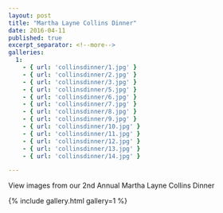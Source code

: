 ```yaml
---
layout: post
title: "Martha Layne Collins Dinner"
date: 2016-04-11
published: true
excerpt_separator: <!--more-->
galleries:
  1:
    - { url: 'collinsdinner/1.jpg' }
    - { url: 'collinsdinner/2.jpg' }
    - { url: 'collinsdinner/3.jpg' }
    - { url: 'collinsdinner/5.jpg' }
    - { url: 'collinsdinner/6.jpg' }
    - { url: 'collinsdinner/7.jpg' }
    - { url: 'collinsdinner/8.jpg' }
    - { url: 'collinsdinner/9.jpg' }
    - { url: 'collinsdinner/10.jpg' }
    - { url: 'collinsdinner/11.jpg' }
    - { url: 'collinsdinner/12.jpg' }
    - { url: 'collinsdinner/13.jpg' }
    - { url: 'collinsdinner/14.jpg' }

---
```

View images from our 2nd Annual Martha Layne Collins Dinner

<!--more-->

{% include gallery.html gallery=1 %}
